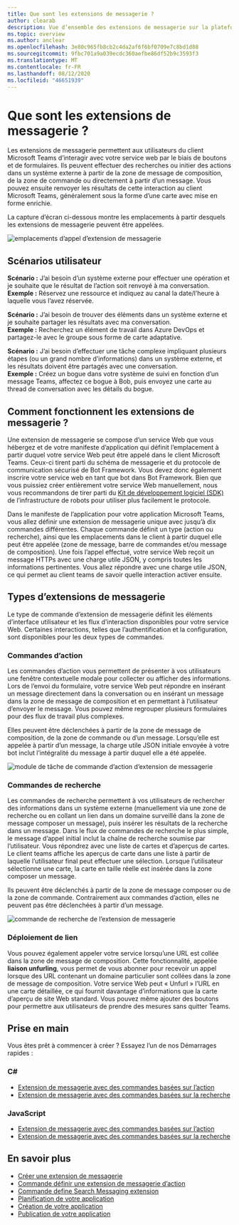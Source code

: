 ```yaml
---
title: Que sont les extensions de messagerie ?
author: clearab
description: Vue d’ensemble des extensions de messagerie sur la plateforme Microsoft teams
ms.topic: overview
ms.author: anclear
ms.openlocfilehash: 3e80c965fb8cb2c4da2af6f6bf0709e7c8bd1d88
ms.sourcegitcommit: 9fbc701a9a039ecdc360aefbe86df52b9c3593f3
ms.translationtype: MT
ms.contentlocale: fr-FR
ms.lasthandoff: 08/12/2020
ms.locfileid: "46651939"
---
```

# <a name="what-are-messaging-extensions"></a>Que sont les extensions de messagerie ?

Les extensions de messagerie permettent aux utilisateurs du client Microsoft Teams d’interagir avec votre service web par le biais de boutons et de formulaires. Ils peuvent effectuer des recherches ou initier des actions dans un système externe à partir de la zone de message de composition, de la zone de commande ou directement à partir d’un message. Vous pouvez ensuite renvoyer les résultats de cette interaction au client Microsoft Teams, généralement sous la forme d’une carte avec mise en forme enrichie.

La capture d’écran ci-dessous montre les emplacements à partir desquels les extensions de messagerie peuvent être appelées.

![emplacements d’appel d’extension de messagerie](~/assets/images/messaging-extension-invoke-locations.png)

## <a name="user-scenarios"></a>Scénarios utilisateur

**Scénario :** J’ai besoin d’un système externe pour effectuer une opération et je souhaite que le résultat de l’action soit renvoyé à ma conversation. \
**Exemple :** Réservez une ressource et indiquez au canal la date/l’heure à laquelle vous l’avez réservée.

**Scénario :** J’ai besoin de trouver des éléments dans un système externe et je souhaite partager les résultats avec ma conversation. \
**Exemple :**  Recherchez un élément de travail dans Azure DevOps et partagez-le avec le groupe sous forme de carte adaptative.

**Scénario :** J’ai besoin d’effectuer une tâche complexe impliquant plusieurs étapes (ou un grand nombre d’informations) dans un système externe, et les résultats doivent être partagés avec une conversation. \
**Exemple :** Créez un bogue dans votre système de suivi en fonction d’un message Teams, affectez ce bogue à Bob, puis envoyez une carte au thread de conversation avec les détails du bogue.

## <a name="how-do-messaging-extensions-work"></a>Comment fonctionnent les extensions de messagerie ?

Une extension de messagerie se compose d’un service Web que vous hébergez et de votre manifeste d’application qui définit l’emplacement à partir duquel votre service Web peut être appelé dans le client Microsoft Teams. Ceux-ci tirent parti du schéma de messagerie et du protocole de communication sécurisé de Bot Framework. Vous devez donc également inscrire votre service web en tant que bot dans Bot Framework. Bien que vous puissiez créer entièrement votre service Web manuellement, nous vous recommandons de tirer parti du [Kit de développement logiciel (SDK)](https://github.com/microsoft/botframework) de l’infrastructure de robots pour utiliser plus facilement le protocole.

Dans le manifeste de l’application pour votre application Microsoft Teams, vous allez définir une extension de messagerie unique avec jusqu’à dix commandes différentes. Chaque commande définit un type (action ou recherche), ainsi que les emplacements dans le client à partir duquel elle peut être appelée (zone de message, barre de commandes et/ou message de composition). Une fois l’appel effectué, votre service Web reçoit un message HTTPs avec une charge utile JSON, y compris toutes les informations pertinentes. Vous allez répondre avec une charge utile JSON, ce qui permet au client teams de savoir quelle interaction activer ensuite.

## <a name="types-of-messaging-extensions"></a>Types d’extensions de messagerie

Le type de commande d’extension de messagerie définit les éléments d’interface utilisateur et les flux d’interaction disponibles pour votre service Web. Certaines interactions, telles que l’authentification et la configuration, sont disponibles pour les deux types de commandes.

### <a name="action-commands"></a>Commandes d’action

Les commandes d’action vous permettent de présenter à vos utilisateurs une fenêtre contextuelle modale pour collecter ou afficher des informations. Lors de l’envoi du formulaire, votre service Web peut répondre en insérant un message directement dans la conversation ou en insérant un message dans la zone de message de composition et en permettant à l’utilisateur d’envoyer le message. Vous pouvez même regrouper plusieurs formulaires pour des flux de travail plus complexes.

Elles peuvent être déclenchées à partir de la zone de message de composition, de la zone de commande ou d’un message. Lorsqu’elle est appelée à partir d’un message, la charge utile JSON initiale envoyée à votre bot inclut l’intégralité du message à partir duquel elle a été appelée.

![module de tâche de commande d’action d’extension de messagerie](~/assets/images/task-module.png)

### <a name="search-commands"></a>Commandes de recherche

Les commandes de recherche permettent à vos utilisateurs de rechercher des informations dans un système externe (manuellement via une zone de recherche ou en collant un lien dans un domaine surveillé dans la zone de message composer un message), puis insérer les résultats de la recherche dans un message. Dans le flux de commandes de recherche le plus simple, le message d’appel initial inclut la chaîne de recherche soumise par l’utilisateur. Vous répondrez avec une liste de cartes et d’aperçus de cartes. Le client teams affiche les aperçus de carte dans une liste à partir de laquelle l’utilisateur final peut effectuer une sélection. Lorsque l’utilisateur sélectionne une carte, la carte en taille réelle est insérée dans la zone composer un message.

Ils peuvent être déclenchés à partir de la zone de message composer ou de la zone de commande. Contrairement aux commandes d’action, elles ne peuvent pas être déclenchées à partir d’un message.

![commande de recherche de l’extension de messagerie](~/assets/images/search-extension.png)

### <a name="link-unfurling"></a>Déploiement de lien

Vous pouvez également appeler votre service lorsqu’une URL est collée dans la zone de message de composition. Cette fonctionnalité, appelée **liaison unfurling**, vous permet de vous abonner pour recevoir un appel lorsque des URL contenant un domaine particulier sont collées dans la zone de message de composition. Votre service Web peut « Unfurl » l’URL en une carte détaillée, ce qui fournit davantage d’informations que la carte d’aperçu de site Web standard. Vous pouvez même ajouter des boutons pour permettre aux utilisateurs de prendre des mesures sans quitter Teams.

## <a name="get-started"></a>Prise en main

Vous êtes prêt à commencer à créer ? Essayez l’un de nos Démarrages rapides :

### <a name="c"></a>C#
* [Extension de messagerie avec des commandes basées sur l’action](https://github.com/microsoft/BotBuilder-Samples/tree/master/samples/csharp_dotnetcore/51.teams-messaging-extensions-action)
* [Extension de messagerie avec des commandes basées sur la recherche](https://github.com/microsoft/BotBuilder-Samples/tree/master/samples/csharp_dotnetcore/50.teams-messaging-extensions-search)

### <a name="javascript"></a>JavaScript
* [Extension de messagerie avec des commandes basées sur l’action](https://github.com/microsoft/BotBuilder-Samples/tree/master/samples/javascript_nodejs/51.teams-messaging-extensions-action)
* [Extension de messagerie avec des commandes basées sur la recherche](https://github.com/microsoft/BotBuilder-Samples/tree/master/samples/javascript_nodejs/50.teams-messaging-extensions-search)

## <a name="learn-more"></a>En savoir plus

* [Créer une extension de messagerie](~/messaging-extensions/how-to/create-messaging-extension.md)
* [Commande définir une extension de messagerie d’action](~/messaging-extensions/how-to/action-commands/define-action-command.md)
* [Commande define Search Messaging extension](~/messaging-extensions/how-to/search-commands/define-search-command.md)
* [Planification de votre application](../../concepts/extensibility-points.md)
* [Création de votre application](../../concepts/building-an-app.md)
* [Publication de votre application](../../concepts/deploy-and-publish/overview.md)
